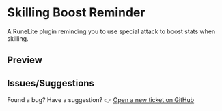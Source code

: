 # Skilling Boost Reminder

A RuneLite plugin reminding you to use special attack to boost stats when skilling.

## Preview



## Issues/Suggestions

Found a bug? Have a suggestion?
👉 [Open a new ticket on GitHub](https://github.com/JonneSaloranta/skilling-boost-reminder/issues/new)